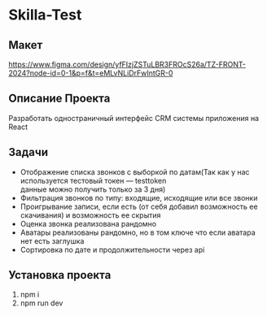 # Skilla-Test
  
## Макет
https://www.figma.com/design/yfFIzjZSTuLBR3FROcS26a/TZ-FRONT-2024?node-id=0-1&p=f&t=eMLvNLiDrFwIntGR-0

## Описание Проекта
Разработать одностраничный интерфейс CRM системы приложения на React

## Задачи
- Отображение списка звонков с выборкой по датам(Так как у нас используется тестовый токен — testtoken<br>
  данные можно получить только за 3 дня)<br>
- Фильтрация звонков по типу: входящие, исходящие или все звонки<br>
- Проигрывание записи, если есть (от себя добавил возможность ее скачивания) и возможность ее скрытия <br>
- Оценка звонка реализована рандомно <br>
- Аватары реализованы рандомно, но в том ключе что если аватара нет есть заглушка <br>
- Сортировка по дате и продолжительности через api <br>


## Установка проекта
1. npm i <br>
2. npm run dev